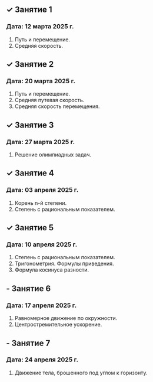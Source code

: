 ## ✓ Занятие 1
### Дата: 12 марта 2025 г.
1. Путь и перемещение.
1. Средняя скорость.

## ✓ Занятие 2
### Дата: 20 марта 2025 г.
1. Путь и перемещение.
1. Средняя путевая скорость.
1. Средняя скорость перемещения.

## ✓ Занятие 3
### Дата: 27 марта 2025 г.
1. Решение олимпиадных задач.

## ✓ Занятие 4
### Дата: 03 апреля 2025 г.
1. Корень n-й степени.
1. Степень с рациональным показателем.

## ✓ Занятие 5
### Дата: 10 апреля 2025 г.
1. Степень с рациональным показателем.
1. Тригонометрия. Формулы приведения.
1. Формула косинуса разности.

## - Занятие 6
### Дата: 17 апреля 2025 г.
1. Равномерное движение по окружности.
1. Центростремительное ускорение.

## - Занятие 7
### Дата: 24 апреля 2025 г.
1. Движение тела, брошенного под углом к горизонту.
